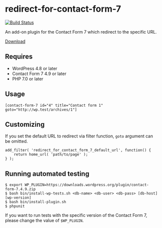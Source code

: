 # redirect-for-contact-form-7

[![Build Status](https://travis-ci.org/tarosky/redirect-for-contact-form-7.svg?branch=master)](https://travis-ci.org/tarosky/redirect-for-contact-form-7)

An add-on plugin for the Contact Form 7 which redirect to the specific URL.

[Download](https://github.com/tarosky/redirect-for-contact-form-7/releases)

## Requires

* WordPress 4.8 or later
* Contact Form 7 4.9 or later
* PHP 7.0 or later

## Usage

```
[contact-form-7 id="4" title="Contact form 1" goto="http://wp.test/archives/1"]
```

## Customizing

If you set the default URL to redirect via filter function, `goto` argument can be omitted.

```
add_filter( 'redirect_for_contact_form_7_default_url', function() {
	return home_url( 'path/to/page' );
} );
```

## Running automated testing

```
$ export WP_PLUGIN=https://downloads.wordpress.org/plugin/contact-form-7.4.9.zip
$ bash bin/install-wp-tests.sh <db-name> <db-user> <db-pass> [db-host] [wp-version]
$ bash bin/install-plugin.sh
$ phpunit
```

If you want to run tests with the specific version of the Contact Form 7, please change the value of `$WP_PLUGIN`.
